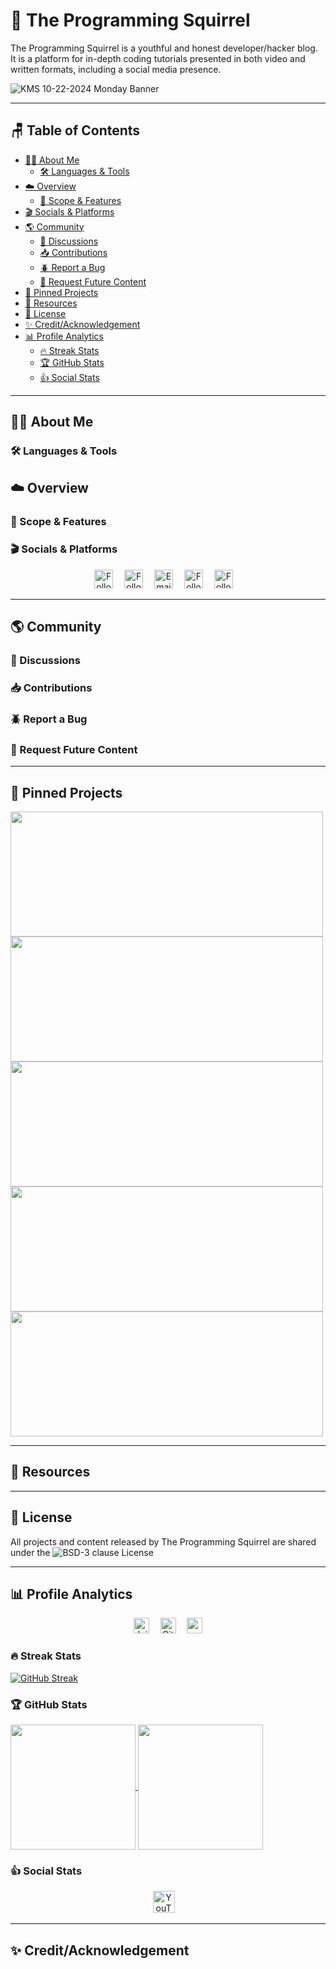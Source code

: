 # 🌰 The Programming Squirrel 

The Programming Squirrel is a youthful and honest developer/hacker blog. It is a platform for in-depth coding tutorials presented in both video and written formats, including a social media presence.

![KMS 10-22-2024 Monday Banner](https://github.com/user-attachments/assets/e34b93a6-d845-4d73-b127-bf496017b103)

---

## 🪑 Table of Contents

- [👩‍💻 About Me](#-about-me)
  - [🛠️ Languages & Tools](#-languages--tools)
- [☁️ Overview](#-overview)
  - [🎯 Scope & Features](#-scope--features)
- [🎬 Socials & Platforms](#-socials--platforms)
- [🌎 Community](#-community)
  - [💬 Discussions](#-discussions)
  - [📥 Contributions](#-contributions)
  - [🪲 Report a Bug](#-report-a-bug)
  - [🔮 Request Future Content](#-request-future-content)
- [📌 Pinned Projects](#-pinned-projects)
- [🔗 Resources](#-resources)
- [📜 License](#-license)
- [✨ Credit/Acknowledgement](#-creditacknowledgement)
- [📊 Profile Analytics](#-profile-analytics)
  - [🔥 Streak Stats](#-streak-stats)
  - [🏆 GitHub Stats](#-github-stats)   
  - [👍 Social Stats](#-social-stats)

---

## 👩‍💻 About Me

### 🛠️ Languages & Tools

## ☁️ Overview

### 🎯 Scope & Features

### 🎬 Socials & Platforms

<div align="center">
    <a href="https://dev.to/the-programming-squirrel"><img height=30 alt="Follow on dev.to" src="https://img.shields.io/badge/Follow_on_dev.to-white?style=plastic&logo=devdotto&logoColor=%230A0A0A&logoSize=auto&labelColor=white&color=%2363959A&link=https%3A%2F%2Fdev.to%2Fthe-programming-squirrel"></a>&emsp;
    <a href="https://www.youtube.com/channel/UCHzuRJ_zvNLgHu1WhlskdVQ"><img height=30 alt="Follow YouTube channel" src="https://img.shields.io/badge/Follow_channel-white?style=plastic&logo=youtube&logoColor=%23FF0000&logoSize=auto&labelColor=white&color=%2363959A&link=https%3A%2F%2Fwww.youtube.com%2Fchannel%2FUCHzuRJ_zvNLgHu1WhlskdVQ"></a>&emsp;
    <a href="mailto:programming.squirrel@gmail.com"><img height=30 alt="Email me" src="https://img.shields.io/badge/Email_me-white?style=plastic&logo=gmail&logoColor=%23EA4335&logoSize=auto&color=%2363959A&labelColor=white&link=mailto%3Aprogramming.squirrel%40gmail.com"/></a>&emsp;
    <a href="https://www.facebook.com/profile.php?id=61567216955618"><img height=30 alt="Follow page" src="https://img.shields.io/badge/Follow_page-white?style=plastic&logo=facebook&logoColor=%230866FF&logoSize=auto&labelColor=white&color=%2363959A&link=https%3A%2F%2Fwww.facebook.com%2Fprofile.php%3Fid%3D61567216955618"/></a>&emsp;
    <a href="https://x.com/ProgramSquirrel"><img height=30 alt="Follow feed" src="https://img.shields.io/badge/Follow_feed-white?style=plastic&logo=x&logoColor=%23000000&logoSize=auto&labelColor=white&color=%2363959A&link=https%3A%2F%2Fx.com%2FProgramSquirrel"/></a>&emsp;
</div>

---

## 🌎 Community

### 💬 Discussions

### 📥 Contributions

### 🪲 Report a Bug

### 🔮 Request Future Content

---

## 📌 Pinned Projects

<a href="https://github.com/The-Programming-Squirrel/The-Programming-Squirrel-Blog">
  <img height=200 width=500 align="center" src="https://github-readme-stats.vercel.app/api/pin/?username=The-Programming-Squirrel&repo=The-Programming-Squirrel-Blog&theme=gotham&show_icons=true" />
</a>
<a href="https://github.com/The-Programming-Squirrel/Portswigger-Academy-Notes">
  <img height=200 width=500 align="center" src="https://github-readme-stats.vercel.app/api/pin/?username=The-Programming-Squirrel&repo=Portswigger-Academy-Notes&theme=gotham&show_icons=true" />
</a>
<a href="https://github.com/The-Programming-Squirrel/ShapeCreations">
  <img height=200 width=500 align="center" src="https://github-readme-stats.vercel.app/api/pin/?username=The-Programming-Squirrel&repo=ShapeCreations&theme=gotham&show_icons=true" />
</a>
<a href="https://github.com/The-Programming-Squirrel/Obsidian-Periodic-Templates">
  <img height=200 width=500 align="center" src="https://github-readme-stats.vercel.app/api/pin/?username=The-Programming-Squirrel&repo=Obsidian-Periodic-Templates&theme=gotham&show_icons=true" />
</a>
<a href="https://github.com/The-Programming-Squirrel/Jupyter-Notebooks-MyST-and-Sphinx">
  <img height=200 width=500 align="center" src="https://github-readme-stats.vercel.app/api/pin/?username=The-Programming-Squirrel&repo=Jupyter-Notebooks-MyST-and-Sphinx&theme=gotham&show_icons=true" />
</a>

---

## 🔗 Resources

---

## 📜 License 

All projects and content released by The Programming Squirrel are shared under the ![BSD-3 clause License](https://img.shields.io/badge/License-white?style=plastic&label=BSD-3&labelColor=white&color=%2363959A&link=https%3A%2F%2Fgithub.com%2FThe-Programming-Squirrel%2FThe-Programming-Squirrel%23BSD-3-Clause-1-ov-file)

---

## 📊 Profile Analytics

<div align="center">
    <a href="#"><img height=25 alt="Joined GitHub" src="https://img.shields.io/github/created-at/The-Programming-Squirrel/The-Programming-Squirrel?style=plastic&logoSize=auto&label=Joined%20in&color=%2363959A"/></a>&emsp;
    <a href="https://github.com/The-Programming-Squirrel/The-Programming-Squirrel/commits/main/"><img height=25 alt="GitHub last commit" src="https://img.shields.io/github/last-commit/The-Programming-Squirrel/The-Programming-Squirrel?display_timestamp=committer&style=plastic&label=Last%20commit&color=%2363959A"/></a>&emsp;
  <a href="https://visitcount.itsvg.in">
    <img height=25 src="https://visitcount.itsvg.in/api?id=The-Programming-Squirrel&label=Profile%20views&color=%2363959A&style=plastic" />
  </a>
</div>

### 🔥 Streak Stats

<a href="https://git.io/streak-stats"><img src="https://github-readme-streak-stats.herokuapp.com?user=The-Programming-Squirrel&theme=gotham&date_format=M%20j%5B%2C%20Y%5D&mode=weekly" alt="GitHub Streak" /></a>

### 🏆 GitHub Stats

<a href="https://github-readme-stats.vercel.app/api?username=The-Programming-Squirrel&show_icons=true&rank_icon=github&theme=gotham">
  <img height=200 align="center" src="https://github-readme-stats.vercel.app/api?username=The-Programming-Squirrel&show_icons=true&rank_icon=github&theme=gotham" />
</a>
<a href="https://github-readme-stats.vercel.app/api/top-langs/?username=The-Programming-Squirrel&theme=gotham&layout=donut">
  <img height=200 align="center" src="https://github-readme-stats.vercel.app/api/top-langs/?username=The-Programming-Squirrel&theme=gotham&layout=donut" />
</a>

### 👍 Social Stats

<div align="center">
    <a href="https://img.shields.io/youtube/channel/subscribers/UCHzuRJ_zvNLgHu1WhlskdVQ?logoSize=auto&link=https%3A%2F%2Fwww.youtube.com%2Fchannel%2FUCHzuRJ_zvNLgHu1WhlskdVQ%3Fsub_confirmation%3D1"><img height=35 alt="YouTube channel subscribers" src="https://img.shields.io/youtube/channel/subscribers/UCHzuRJ_zvNLgHu1WhlskdVQ?logoSize=auto&link=https%3A%2F%2Fwww.youtube.com%2Fchannel%2FUCHzuRJ_zvNLgHu1WhlskdVQ%3Fsub_confirmation%3D1" /></a>&emsp;
</div>

---

## ✨ Credit/Acknowledgement

